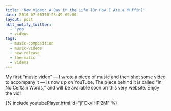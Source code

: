 ```yaml
---
title: 'New Video: A Day in the Life (Or How I Ate a Muffin)'
date: 2010-07-06T10:25:49-07:00
layout: post
aktt_notify_twitter:
  - 'yes'
  - videos
tags:
  - music-composition
  - music-videos
  - new-release
  - the-matic
  - videos
---
```

My first &#8220;music video&#8221; &#8212; I wrote a piece of music and then shot some video to accompany it &#8212; is now up on YouTube. The piece behind it is called &#8220;In No Certain Words,&#8221; and will be available soon on this very website. Enjoy the vid!

{% include youtubePlayer.html id="jFCkvIHPl2M" %}

<!--more-->
